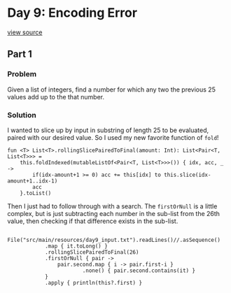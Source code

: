 # Day 9: Encoding Error
[view source](/src/main/kotlin/day9/Day9.kt)
## Part 1
### Problem
Given a list of integers, find a number for which any two the previous 25 values
add up to the that number.
### Solution
I wanted to slice up by input in substring of length 25 to be evaluated, paired with
our desired value. So I used my new favorite function of `fold`!
```
fun <T> List<T>.rollingSlicePairedToFinal(amount: Int): List<Pair<T, List<T>>> =
    this.foldIndexed(mutableListOf<Pair<T, List<T>>>()) { idx, acc, _ ->
        if(idx-amount+1 >= 0) acc += this[idx] to this.slice(idx-amount+1..idx-1)
        acc
    }.toList()
```
Then I just had to follow through with a search. The `firstOrNull` is a little complex, but
is just subtracting each number in the sub-list from the 26th value, then checking if that difference exists
in the sub-list.
```
    File("src/main/resources/day9_input.txt").readLines()//.asSequence()
            .map { it.toLong() }
            .rollingSlicePairedToFinal(26)
            .firstOrNull { pair ->
                pair.second.map { i -> pair.first-i }
                        .none() { pair.second.contains(it) }
            }
            .apply { println(this?.first) }
```